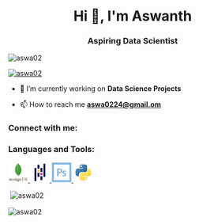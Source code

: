 <h1 align="center">Hi 👋, I'm Aswanth</h1>
<h3 align="center">Aspiring Data Scientist</h3>

<p align="left"> <img src="https://komarev.com/ghpvc/?username=aswa02&label=Profile%20views&color=0e75b6&style=flat" alt="aswa02" /> </p>

<p align="left"> <a href="https://github.com/ryo-ma/github-profile-trophy"><img src="https://github-profile-trophy.vercel.app/?username=aswa02" alt="aswa02" /></a> </p>

- 🔭 I’m currently working on **Data Science Projects**

- 📫 How to reach me **aswa0224@gmail.om**

<h3 align="left">Connect with me:</h3>
<p align="left">
</p>

<h3 align="left">Languages and Tools:</h3>
<p align="left"> <a href="https://www.mongodb.com/" target="_blank" rel="noreferrer"> <img src="https://raw.githubusercontent.com/devicons/devicon/master/icons/mongodb/mongodb-original-wordmark.svg" alt="mongodb" width="40" height="40"/> </a> <a href="https://pandas.pydata.org/" target="_blank" rel="noreferrer"> <img src="https://raw.githubusercontent.com/devicons/devicon/2ae2a900d2f041da66e950e4d48052658d850630/icons/pandas/pandas-original.svg" alt="pandas" width="40" height="40"/> </a> <a href="https://www.photoshop.com/en" target="_blank" rel="noreferrer"> <img src="https://raw.githubusercontent.com/devicons/devicon/master/icons/photoshop/photoshop-line.svg" alt="photoshop" width="40" height="40"/> </a> <a href="https://www.python.org" target="_blank" rel="noreferrer"> <img src="https://raw.githubusercontent.com/devicons/devicon/master/icons/python/python-original.svg" alt="python" width="40" height="40"/> </a> </p>

<p>&nbsp;<img align="center" src="https://github-readme-stats.vercel.app/api?username=aswa02&show_icons=true&locale=en" alt="aswa02" /></p>

<p><img align="center" src="https://github-readme-streak-stats.herokuapp.com/?user=aswa02&" alt="aswa02" /></p>
